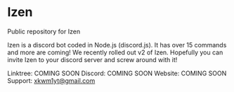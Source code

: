 # Izen
Public repository for Izen

Izen is a discord bot coded in Node.js (discord.js). It has over 15 commands and more are coming! We recently rolled out v2 of Izen. Hopefully you can invite Izen to your discord server and screw around with it!

Linktree: COMING SOON
Discord: COMING SOON
Website: COMING SOON
Support: xkwm1yt@gmail.com
